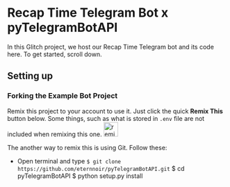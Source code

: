 # Recap Time Telegram Bot x pyTelegramBotAPI

In this Glitch project, we host our Recap Time Telegram bot and its code here. To get started, scroll down.

## Setting up
### Forking the Example Bot Project

Remix this project to your account to use it. Just click the quick **Remix This** button below. Some things, such as what is stored in `.env` file
are not included when remixing this one.
<a href="https://glitch.com/edit/#!/remix/garnet-crate">
  <img src="https://cdn.glitch.com/2bdfb3f8-05ef-4035-a06e-2043962a3a13%2Fremix%402x.png?1513093958726" alt="remix this" height="33">
</a>

The another way to remix this is using Git. Follow these:
- Open terminal and type `$ git clone https://github.com/eternnoir/pyTelegramBotAPI.git`
$ cd pyTelegramBotAPI
$ python setup.py install
